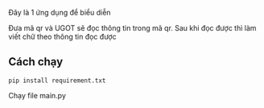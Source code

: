Đây là 1 ứng dụng để biểu diễn 

Đưa mã qr và UGOT sẽ đọc thông tin trong mã qr. Sau khi đọc được thì làm viết chữ theo thông tin đọc được

<h2>Cách chạy</h2>

`pip install requirement.txt`

Chạy file main.py
